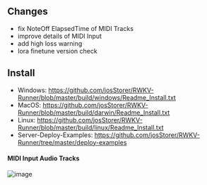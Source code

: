 ## Changes

- fix NoteOff ElapsedTime of MIDI Tracks
- improve details of MIDI Input
- add high loss warning
- lora finetune version check

## Install

- Windows: https://github.com/josStorer/RWKV-Runner/blob/master/build/windows/Readme_Install.txt
- MacOS: https://github.com/josStorer/RWKV-Runner/blob/master/build/darwin/Readme_Install.txt
- Linux: https://github.com/josStorer/RWKV-Runner/blob/master/build/linux/Readme_Install.txt
- Server-Deploy-Examples: https://github.com/josStorer/RWKV-Runner/tree/master/deploy-examples

#### MIDI Input Audio Tracks

![image](https://github.com/josStorer/RWKV-Runner/assets/13366013/e35e23a4-1942-4649-995d-eabf386722f7)